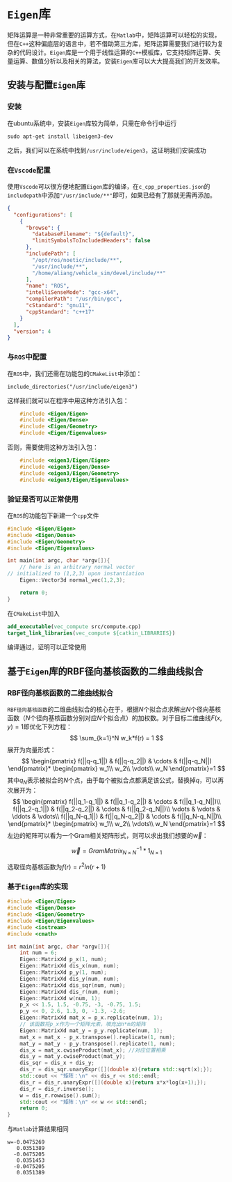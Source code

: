 <head>
    <script src="https://cdn.mathjax.org/mathjax/latest/MathJax.js?config=TeX-AMS-MML_HTMLorMML" type="text/javascript"></script>
    <script type="text/x-mathjax-config">
        MathJax.Hub.Config({
            tex2jax: {
            skipTags: ['script', 'noscript', 'style', 'textarea', 'pre'],
            inlineMath: [['$','$']]
            }
        });
    </script>
</head>

</script>
<script
  type="text/javascript"
  async
  src="https://cdn.mathjax.org/mathjax/latest/MathJax.js?config=TeX-MML-AM_CHTML"
></script>

# `Eigen`库

矩阵运算是一种非常重要的运算方式，在`Matlab`中，矩阵运算可以轻松的实现，但在`C++`这种偏底层的语言中，若不借助第三方库，矩阵运算需要我们进行较为复杂的代码设计。`Eigen`库是一个用于线性运算的`C++`模板库，它支持矩阵运算、矢量运算、数值分析以及相关的算法，安装`Eigen`库可以大大提高我们的开发效率。

## 安装与配置`Eigen`库
### 安装
在ubuntu系统中，安装`Eigen`库较为简单，只需在命令行中运行

    sudo apt-get install libeigen3-dev
之后，我们可以在系统中找到`/usr/include/eigen3`，这证明我们安装成功

### 在`Vscode`配置
使用`Vscode`可以很方便地配置`Eigen`库的编译，在`c_cpp_properties.json`的`includepath`中添加`"/usr/include/**"`即可，如果已经有了那就无需再添加。
```json
{
  "configurations": [
    {
      "browse": {
        "databaseFilename": "${default}",
        "limitSymbolsToIncludedHeaders": false
      },
      "includePath": [
        "/opt/ros/noetic/include/**",
        "/usr/include/**",
        "/home/aliang/vehicle_sim/devel/include/**"
      ],
      "name": "ROS",
      "intelliSenseMode": "gcc-x64",
      "compilerPath": "/usr/bin/gcc",
      "cStandard": "gnu11",
      "cppStandard": "c++17"
    }
  ],
  "version": 4
}
```
### 与`ROS`中配置
在`ROS`中，我们还需在功能包的`CMakeList`中添加：

    include_directories("/usr/include/eigen3")
这样我们就可以在程序中用这种方法引入包：
```C++
    #include <Eigen/Eigen>
    #include <Eigen/Dense>
    #include <Eigen/Geometry>
    #include <Eigen/Eigenvalues>
```
否则，需要使用这种方法引入包：
```C++
    #include <eigen3/Eigen/Eigen>
    #include <eigen3/Eigen/Dense>
    #include <eigen3/Eigen/Geometry>
    #include <eigen3/Eigen/Eigenvalues>
```
### 验证是否可以正常使用
在`ROS`的功能包下新建一个`cpp`文件
```C++
#include <Eigen/Eigen>
#include <Eigen/Dense>
#include <Eigen/Geometry>
#include <Eigen/Eigenvalues>

int main(int argc, char *argv[]){
    // here is an arbitrary normal vector
// initialized to (1,2,3) upon instantiation
    Eigen::Vector3d normal_vec(1,2,3); 

    return 0;
}
```
在`CMakeList`中加入
```CMake
add_executable(vec_compute src/compute.cpp)
target_link_libraries(vec_compute ${catkin_LIBRARIES})
```
编译通过，证明可以正常使用
## 基于`Eigen`库的RBF径向基核函数的二维曲线拟合

### RBF径向基核函数的二维曲线拟合
`RBF径向基核函数`的二维曲线拟合的核心在于，根据$N$个拟合点求解出$N$个径向基核函数（$N$个径向基核函数分别对应$N$个拟合点）的加权数。对于目标二维曲线$F(x,y)=1$即优化下列方程：
$$
\sum_{k=1}^N w_k*f(r) = 1
$$
展开为向量形式：
$$
\begin{pmatrix}
f(||q-q_1||) & f(||q-q_2||) & \cdots & f(||q-q_N||)
\end{pmatrix}*
\begin{pmatrix}
w_1\\
w_2\\
\vdots\\
w_N
\end{pmatrix}=1
$$
其中$q_N$表示被拟合的$N$个点，由于每个被拟合点都满足该公式，替换掉$q$，可以再次展开为：
$$
\begin{pmatrix}
f(||q_1-q_1||) & f(||q_1-q_2||) & \cdots & f(||q_1-q_N||)\\
f(||q_2-q_1||) & f(||q_2-q_2||) & \cdots & f(||q_2-q_N||)\\
\vdots & \vdots & \ddots & \vdots\\
f(||q_N-q_1||) & f(||q_N-q_2||) & \cdots & f(||q_N-q_N||)\\
\end{pmatrix}*
\begin{pmatrix}
w_1\\
w_2\\
\vdots\\
w_N
\end{pmatrix}=1
$$
左边的矩阵可以看为一个Gram相关矩阵形式，则可以求出我们想要的$\vec{w}$：

$$
\vec{w} = GramMatrix^{-1}_{N \times N}*1_{N \times 1}
$$

选取径向基核函数为$f(r)=r^2ln(r+1)$
### 基于`Eigen`库的实现
```C++
#include <Eigen/Eigen>
#include <Eigen/Dense>
#include <Eigen/Geometry>
#include <Eigen/Eigenvalues>
#include <iostream>
#include <cmath>

int main(int argc, char *argv[]){
    int num = 6;
    Eigen::MatrixXd p_x(1, num);
    Eigen::MatrixXd dis_x(num, num);
    Eigen::MatrixXd p_y(1, num);
    Eigen::MatrixXd dis_y(num, num);
    Eigen::MatrixXd dis_sqr(num, num);
    Eigen::MatrixXd dis_r(num, num);
    Eigen::MatrixXd w(num, 1);
    p_x << 1.5, 1.5, -0.75, -3, -0.75, 1.5;
    p_y << 0, 2.6, 1.3, 0, -1.3, -2.6;
    Eigen::MatrixXd mat_x = p_x.replicate(num, 1); 
    // 该函数将p_x作为一个矩阵元素，填充出n*m的矩阵
    Eigen::MatrixXd mat_y = p_y.replicate(num, 1);
    mat_x = mat_x - p_x.transpose().replicate(1, num);
    mat_y = mat_y - p_y.transpose().replicate(1, num);
    dis_x = mat_x.cwiseProduct(mat_x); //对应位置相乘
    dis_y = mat_y.cwiseProduct(mat_y);
    dis_sqr = dis_x + dis_y;
    dis_r = dis_sqr.unaryExpr([](double x){return std::sqrt(x);});
    std::cout << "矩阵：\n" << dis_r << std::endl;
    dis_r = dis_r.unaryExpr([](double x){return x*x*log(x+1);});
    dis_r = dis_r.inverse();
    w = dis_r.rowwise().sum();
    std::cout << "矩阵：\n" << w << std::endl;
    return 0;
}
```
与`Matlab`计算结果相同

    w=-0.0475269
       0.0351389
      -0.0475205
       0.0351453
      -0.0475205
       0.0351389

